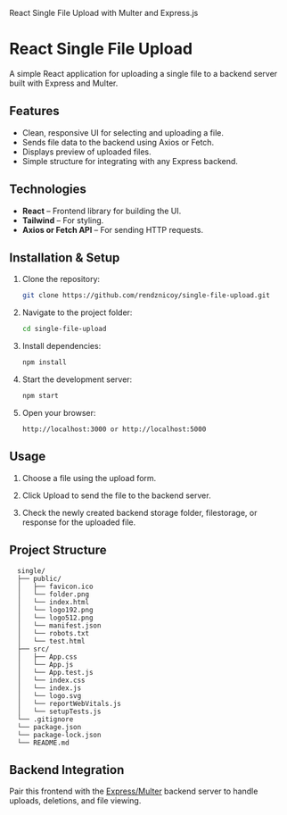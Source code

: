 React Single File Upload with Multer and Express.js

# React Single File Upload

A simple React application for uploading a single file to a backend server built with Express and Multer.

## Features
- Clean, responsive UI for selecting and uploading a file.
- Sends file data to the backend using Axios or Fetch.
- Displays preview of uploaded files.
- Simple structure for integrating with any Express backend.

## Technologies
- **React** – Frontend library for building the UI.
- **Tailwind** – For styling.
- **Axios or Fetch API** – For sending HTTP requests.

## Installation & Setup
1. Clone the repository:
   ```bash
   git clone https://github.com/rendznicoy/single-file-upload.git
   
2. Navigate to the project folder:
   ```bash
   cd single-file-upload

3. Install dependencies:
   ```bash
   npm install

4. Start the development server:
   ```bash
   npm start

5. Open your browser:
   ```arduino
   http://localhost:3000 or http://localhost:5000

## Usage
1. Choose a file using the upload form.

2. Click Upload to send the file to the backend server.

3. Check the newly created backend storage folder, filestorage, or response for the uploaded file.

## Project Structure
  ```pgsql
    single/
    ├── public/
    │   ├── favicon.ico
    │   └── folder.png
    │   └── index.html
    │   └── logo192.png
    │   └── logo512.png
    │   └── manifest.json
    │   └── robots.txt
    │   └── test.html
    ├── src/
    │   ├── App.css
    │   └── App.js
    │   └── App.test.js
    │   └── index.css
    │   └── index.js
    │   └── logo.svg
    │   └── reportWebVitals.js
    │   └── setupTests.js
    └── .gitignore
    └── package.json
    └── package-lock.json
    └── README.md
```

## Backend Integration
Pair this frontend with the [Express/Multer](https://github.com/rendznicoy/sfu-backend) backend server to handle uploads, deletions, and file viewing.
